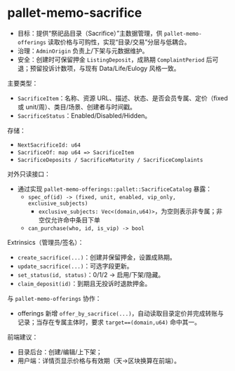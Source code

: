 # pallet-memo-sacrifice

- 目标：提供“祭祀品目录（Sacrifice）”主数据管理，供 `pallet-memo-offerings` 读取价格与可购性，实现“目录/交易”分层与低耦合。
- 治理：`AdminOrigin` 负责上/下架与元数据维护。
- 安全：创建时可保留押金 `ListingDeposit`，成熟期 `ComplaintPeriod` 后可退；预留投诉计数项，与现有 Data/Life/Eulogy 风格一致。

主要类型：
- `SacrificeItem`：名称、资源 URL、描述、状态、是否会员专属、定价（fixed 或 unit/周）、类目/场景、创建者与时间戳。
- `SacrificeStatus`：Enabled/Disabled/Hidden。

存储：
- `NextSacrificeId: u64`
- `SacrificeOf: map u64 => SacrificeItem`
- `SacrificeDeposits / SacrificeMaturity / SacrificeComplaints`

对外只读接口：
- 通过实现 `pallet-memo-offerings::pallet::SacrificeCatalog` 暴露：
  - `spec_of(id) -> (fixed, unit, enabled, vip_only, exclusive_subjects)`
    - `exclusive_subjects: Vec<(domain,u64)>`，为空则表示非专属；非空仅允许命中条目下单
  - `can_purchase(who, id, is_vip) -> bool`

Extrinsics（管理员/签名）：
- `create_sacrifice(...)`：创建并保留押金，设置成熟期。
- `update_sacrifice(...)`：可选字段更新。
- `set_status(id, status)`：0/1/2 → 启用/下架/隐藏。
- `claim_deposit(id)`：到期且无投诉时退款押金。

与 `pallet-memo-offerings` 协作：
- offerings 新增 `offer_by_sacrifice(...)`，自动读取目录定价并完成转账与记录；当存在专属主体时，要求 `target==(domain,u64)` 命中其一。

前端建议：
- 目录后台：创建/编辑/上下架；
- 用户端：详情页显示价格与有效期（天→区块换算在前端）。


